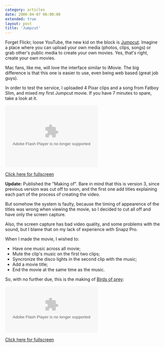 ```yaml
---
category: articles
date: 2006-04-07 06:00:00
extended: true
layout: post
title: 'Jumpcut'
---
```


<p>Forget Flickr, loose YouTube, the new kid on the block is <a href="http://jumpcut.com/">Jumpcut</a>. Imagine a place where you can upload your own media (photos, clips, songs) or grab other's public media to create your own movies. Yes, that's right, create your own movies.</p>

<p>Mac fans, like me, will love the interface similar to iMovie. The big difference is that this one is easier to use, even being web based (great job guys).</p>

<p>In order to test the service, I uploaded 4 Pixar clips and a song from Fatboy Slim, and mixed my first Jumpcut movie. If you have 7 minutes to spare, take a look at it.</p>

<!--more-->
<object width="300" height="200">
  <param name="movie" value="http://www.jumpcut.com/media/flash/jump.swf" >
  <param name="flashvars" value="asset_type=movie&asset_id=BC682D4CC61911DA93121E5938C41118&eb=1" >
  <embed src="http://www.jumpcut.com/media/flash/jump.swf" width="300" height="200" flashvars="asset_type=movie&asset_id=BC682D4CC61911DA93121E5938C41118&eb=1" type="application/x-shockwave-flash" >
</object>

<p><a href="http://www.jumpcut.com/fullscreen?id=BC682D4CC61911DA93121E5938C41118&type=movie">Click here for fullscreen</a></p>

<p><strong>Update:</strong> Published the "Making of". Bare in mind that this is version 3, since previous version was cut off to soon, and the first one add titles explaining each part of the process of creating the video.</p>

<p>But somehow the system is faulty, because the timing of appearence of the titles was wrong when viewing the movie, so I decided to cut all off and have only the screen capture.</p>

<p>Also, the screen capture has bad video quality, and some problems with the sound, but I blame that on my lack of experience with Snapz Pro.</p>

<p>When I made the movie, I wished to:</p>

<ul>
  <li>Have one music across all movie;</li>
  <li>Mute the clip's music on the first two clips;</li>
  <li>Syncronize the disco lights in the second clip with the music;</li>
  <li>Add a movie title;</li>
  <li>End the movie at the same time as the music.</li>
</ul>

<p>So, with no further due, this is the making of <a href="http://www.jumpcut.com/view?id=BC682D4CC61911DA93121E5938C41118">Birds of prey</a>:</p>

<object width="300" height="200">
  <param name="movie" value="http://www.jumpcut.com/media/flash/jump.swf" >
  <param name="flashvars" value="asset_type=movie&asset_id=B9BB0036C65C11DAB5C3C25D1D71DE99&eb=1" >
  <embed src="http://www.jumpcut.com/media/flash/jump.swf" flashvars="asset_type=movie&asset_id=B9BB0036C65C11DAB5C3C25D1D71DE99&eb=1" type="application/x-shockwave-flash" >
</object>

<p><a href="http://www.jumpcut.com/fullscreen?id=B9BB0036C65C11DAB5C3C25D1D71DE99&type=movie">Click here for fullscreen</a></p>
